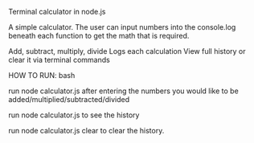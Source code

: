 Terminal calculator in node.js

A simple calculator. The user can input numbers into the console.log beneath each function to get the math that is required. 



Add, subtract, multiply, divide
Logs each calculation
View full history or clear it via terminal commands



HOW TO RUN: bash

run node calculator.js after entering the numbers you would like to be added/multiplied/subtracted/divided

run node calculator.js to see the history

run node calculator.js clear to clear the history.

